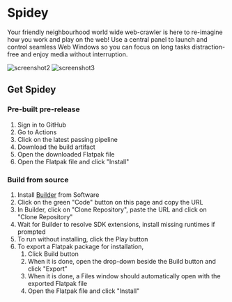 # Spidey

Your friendly neighbourhood world wide web-crawler is here to re-imagine how you work and play on the web! Use a central panel to launch and control seamless Web Windows so you can focus on long tasks distraction-free and enjoy media without interruption.

![screenshot2](https://github.com/kdwk/Spidey/assets/39268094/0b76b015-7051-48c4-9f28-5a130077dcf1)
![screenshot3](https://github.com/kdwk/Spidey/assets/39268094/ea4058de-1e8e-4704-9bbf-e347ba45f24a)

## Get Spidey
### Pre-built pre-release
1. Sign in to GitHub
2. Go to Actions
3. Click on the latest passing pipeline
4. Download the build artifact
5. Open the downloaded Flatpak file
6. Open the Flatpak file and click "Install"

### Build from source
1. Install [Builder](https://apps.gnome.org/Builder/) from Software
2. Click on the green "Code" button on this page and copy the URL
3. In Builder, click on "Clone Repository", paste the URL and click on "Clone Repository"
4. Wait for Builder to resolve SDK extensions, install missing runtimes if prompted
5. To run without installing, click the Play button
6. To export a Flatpak package for installation,
   1. Click Build button
   2. When it is done, open the drop-down beside the Build button and click "Export"
   3. When it is done, a Files window should automatically open with the exported Flatpak file
   4. Open the Flatpak file and click "Install"
